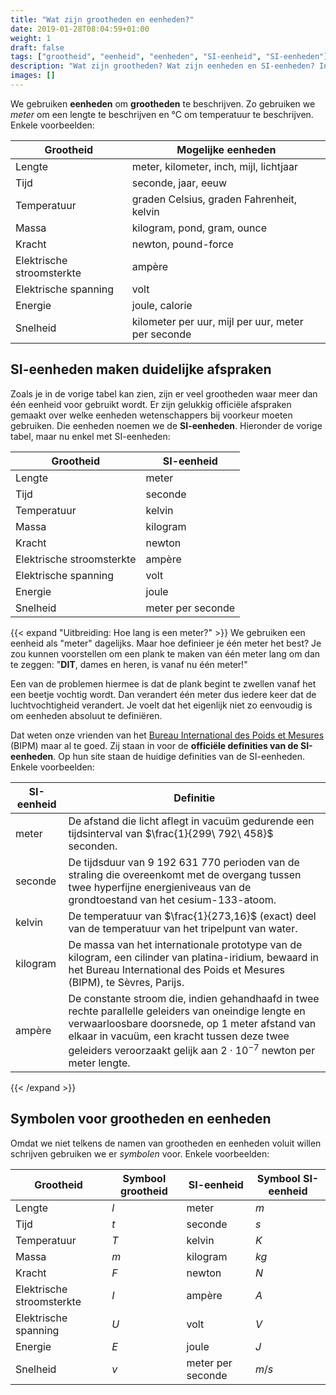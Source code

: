```yaml
---
title: "Wat zijn grootheden en eenheden?"
date: 2019-01-28T08:04:59+01:00
weight: 1
draft: false
tags: ["grootheid", "eenheid", "eenheden", "SI-eenheid", "SI-eenheden"]
description: "Wat zijn grootheden? Wat zijn eenheden en SI-eenheden? In deze les leggen we uit wat grootheden en (SI) eenheden precies zijn en waarom we ze nodig hebben. We geven een overzicht van de voornaamste grootheden, samen met hun SI-eenheid."
images: []
---
```

We gebruiken **eenheden** om **grootheden** te beschrijven. Zo gebruiken we
*meter* om een lengte te beschrijven en °C om temperatuur te beschrijven. Enkele
voorbeelden:

| Grootheid            	| Mogelijke eenheden                                 	|
|----------------------	|----------------------------------------------------	|
| Lengte              	| meter, kilometer, inch, mijl, lichtjaar            	|
| Tijd                 	| seconde, jaar, eeuw                                	|
| Temperatuur          	| graden Celsius, graden Fahrenheit, kelvin          	|
| Massa                	| kilogram, pond, gram, ounce                        	|
| Kracht               	| newton, pound-force                                	|
| Elektrische stroomsterkte   	| ampère                                             	|
| Elektrische spanning 	| volt                                               	|
| Energie              	| joule, calorie                                     	|
| Snelheid             	| kilometer per uur, mijl per uur, meter per seconde 	|

## SI-eenheden maken duidelijke afspraken
Zoals je in de vorige tabel kan zien, zijn er veel grootheden waar meer dan één
eenheid voor gebruikt wordt. Er zijn gelukkig officiële afspraken gemaakt over
welke eenheden wetenschappers bij voorkeur moeten gebruiken. Die eenheden
noemen we de **SI-eenheden**.  Hieronder de vorige tabel, maar nu enkel met
SI-eenheden:

| Grootheid              | SI-eenheid                                           |
| ---------------------- | ---------------------------------------------------- |
| Lengte                | meter                                                |
| Tijd                   | seconde                                              |
| Temperatuur            | kelvin                                               |
| Massa                  | kilogram                                             |
| Kracht                 | newton                                               |
| Elektrische stroomsterkte     | ampère                                               |
| Elektrische spanning   | volt                                                 |
| Energie                | joule                                                |
| Snelheid               | meter per seconde                                    |


{{< expand "Uitbreiding: Hoe lang is een meter?" >}}
We gebruiken een eenheid als "meter" dagelijks. Maar hoe definieer je één meter
het best? Je zou kunnen voorstellen om een plank te maken van één meter lang om
dan te zeggen: "**DIT**, dames en heren, is vanaf nu één meter!"

Een van de problemen hiermee is dat de plank begint te zwellen vanaf het een
beetje vochtig wordt. Dan verandert één meter dus iedere keer dat de
luchtvochtigheid verandert. Je voelt dat het eigenlijk niet zo eenvoudig is om
eenheden absoluut te definiëren.

Dat weten onze vrienden van het [Bureau International des Poids et Mesures](https://www.bipm.org/en/measurement-units/)
(BIPM) maar al te goed. Zij staan in voor de **officiële definities van de
SI-eenheden**. Op hun site staan de huidige definities van de SI-eenheden. Enkele voorbeelden:

| SI-eenheid         | Definitie                                           |
| ------------------ | ---------------------------------------------------- |
| meter              | De afstand die licht aflegt in vacuüm gedurende een tijdsinterval van $\frac{1}{299\ 792\ 458}$ seconden.                                                |
| seconde            | De tijdsduur van $9\ 192\ 631\ 770$ perioden van de straling die overeenkomt met de overgang tussen twee hyperfijne energieniveaus van de grondtoestand van het cesium-133-atoom.                                              |
| kelvin             | De temperatuur van $\frac{1}{273,16}$ (exact) deel van de temperatuur van het tripelpunt van water.                                               |
| kilogram           | De massa van het internationale prototype van de kilogram, een cilinder van platina-iridium, bewaard in het Bureau International des Poids et Mesures (BIPM), te Sèvres, Parijs.                                             |
| ampère             | De constante stroom die, indien gehandhaafd in twee rechte parallelle geleiders van oneindige lengte en verwaarloosbare doorsnede, op 1 meter afstand van elkaar in vacuüm, een kracht tussen deze twee geleiders veroorzaakt gelijk aan $2\cdot 10^{−7}$ newton per meter lengte.                                               |

{{< /expand >}}

## Symbolen voor grootheden en eenheden
Omdat we niet telkens de namen van grootheden en eenheden voluit willen
schrijven gebruiken we er *symbolen* voor. Enkele voorbeelden:

| Grootheid                 | Symbool grootheid | SI-eenheid        | Symbool SI-eenheid |
| --------------------      | --------------    | ----------        | ------------------ |
| Lengte                    | $\si{l}$          | meter             | $\si{m}$           |
| Tijd                      | $\si{t}$          | seconde           | $\si{s}$           |
| Temperatuur               | $\si{T}$          | kelvin            | $\si{K}$           |
| Massa                     | $\si{m}$          | kilogram          | $\si{kg}$          |
| Kracht                    | $\si{F}$          | newton            | $\si{N}$           |
| Elektrische stroomsterkte | $\si{I}$          | ampère            | $\si{A}$           |
| Elektrische spanning      | $\si{U}$          | volt              | $\si{V}$           |
| Energie                   | $\si{E}$          | joule             | $\si{J}$           |
| Snelheid                  | $\si{v}$          | meter per seconde | $\si{m/s}$         |

